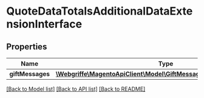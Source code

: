# QuoteDataTotalsAdditionalDataExtensionInterface

## Properties
Name | Type | Description | Notes
------------ | ------------- | ------------- | -------------
**giftMessages** | [**\Webgriffe\MagentoApiClient\Model\GiftMessageDataMessageInterface[]**](GiftMessageDataMessageInterface.md) |  | [optional] 

[[Back to Model list]](../README.md#documentation-for-models) [[Back to API list]](../README.md#documentation-for-api-endpoints) [[Back to README]](../README.md)


